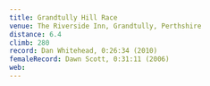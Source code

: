 ```yaml
---
title: Grandtully Hill Race
venue: The Riverside Inn, Grandtully, Perthshire
distance: 6.4
climb: 280
record: Dan Whitehead, 0:26:34 (2010)
femaleRecord: Dawn Scott, 0:31:11 (2006)
web: 
---
```

